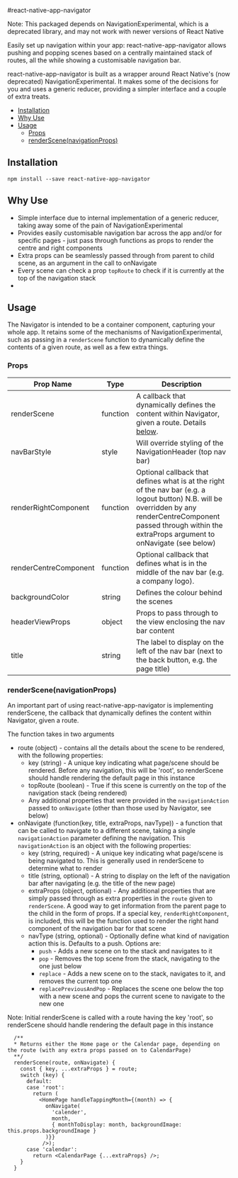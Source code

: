 #react-native-app-navigator

Note: This packaged depends on NavigationExperimental, which is a deprecated library, and may not work with newer versions of React Native

Easily set up navigation within your app: react-native-app-navigator allows pushing and popping scenes based on a centrally maintained stack of routes, all the while showing a customisable navigation bar.

react-native-app-navigator is built as a wrapper around React Native's (now deprecated) NavigationExperimental. It makes some of the decisions for you and uses a generic reducer, providing a simpler interface and a couple of extra treats.

<!-- START doctoc generated TOC please keep comment here to allow auto update -->
<!-- DON'T EDIT THIS SECTION, INSTEAD RE-RUN doctoc TO UPDATE -->
- [Installation](#installation)
- [Why Use](#why-use)
- [Usage](#usage)
  - [Props](#props)
  - [renderScene(navigationProps)](#renderscenenavigationprops)

<!-- END doctoc generated TOC please keep comment here to allow auto update -->

## Installation
```npm install --save react-native-app-navigator```

## Why Use
* Simple interface due to internal implementation of a generic reducer, taking away some of the pain of NavigationExperimental
* Provides easily customisable navigation bar across the app and/or for specific pages - just pass through functions as props to render the centre and right components
* Extra props can be seamlessly passed through from parent to child scene, as an argument in the call to onNavigate
* Every scene can check a prop ```topRoute``` to check if it is currently at the top of the navigation stack
*

## Usage
The Navigator is intended to be a container component, capturing your whole app. It retains some of the mechanisms of NavigationExperimental, such as passing in a ```renderScene``` function to dynamically define the contents of a given route, as well as a few extra things.

### Props
| Prop Name             | Type     | Description                                                                                                                                                                                                             |
| --------------------- | -------- | ----------------------------------------------------------------------------------------------------------------------------------------------------------------------------------------------------------------------- |
| renderScene           | function | A callback that dynamically defines the content within Navigator, given a route. Details [below](#renderscenenavigationprops).                                                                                        |
| navBarStyle           | style    | Will override styling of the NavigationHeader (top nav bar)                                                                                                                                                             |
| renderRightComponent  | function | Optional callback that defines what is at the right of the nav bar (e.g. a logout button) N.B. will be overridden by any renderCentreComponent passed through within the extraProps argument to onNavigate (see below)                                                                                                                               |
| renderCentreComponent | function | Optional callback that defines what is in the middle of the nav bar (e.g. a company logo). |
| backgroundColor       | string   | Defines the colour behind the scenes                                                                                                                                                                                    |
| headerViewProps       | object   | Props to pass through to the view enclosing the nav bar content                                                                                                                                                         |
| title                 | string   | The label to display on the left of the nav bar (next to the back button, e.g. the page title)                                                                                                                          |

### renderScene(navigationProps)
An important part of using react-native-app-navigator is implementing renderScene, the callback that dynamically defines the content within Navigator, given a route.

The function takes in two arguments
* route (object) - contains all the details about the scene to be rendered, with the following properties:
    * key (string) - A unique key indicating what page/scene should be rendered. Before any navigation, this will be 'root', so renderScene should handle rendering the default page in this instance
    * topRoute (boolean) - True if this scene is currently on the top of the navigation stack (being rendered)
    * Any additional properties that were provided in the ```navigationAction``` passed to ```onNavigate``` (other than those used by Navigator, see below)
* onNavigate (function(key, title, extraProps, navType)) - a function that can be called to navigate to a different scene, taking a single ```navigationAction``` parameter defining the navigation. This ```navigationAction``` is an object with the following properties:
    * key (string, required) - A unique key indicating what page/scene is being navigated to. This is generally used in renderScene to determine what to render
    * title (string, optional) - A string to display on the left of the navigation bar after navigating (e.g. the title of the new page)
    * extraProps (object, optional) - Any additional properties that are simply passed through as extra properties in the ```route``` given to ```renderScene```. A good way to get information from the parent page to the child in the form of props. If a special key, ```renderRightComponent```, is included, this will be the function used to render the right hand component of the navigation bar for that scene
    * navType (string, optional) - Optionally define what kind of navigation action this is. Defaults to a push. Options are:
        * ```push``` - Adds a new scene on to the stack and navigates to it
        * ```pop``` - Removes the top scene from the stack, navigating to the one just below
        * ```replace``` - Adds a new scene on to the stack, navigates to it, and removes the current top one
        * ```replacePreviousAndPop``` - Replaces the scene one below the top with a new scene and pops the current scene to navigate to the new one

Note: Initial renderScene is called with a route having the key 'root', so renderScene should handle rendering the default page in this instance

```
  /**
  * Returns either the Home page or the Calendar page, depending on the route (with any extra props passed on to CalendarPage)
  **/
  renderScene(route, onNavigate) {
    const { key, ...extraProps } = route;
    switch (key) {
      default:
      case 'root':
        return (
          <HomePage handleTappingMonth={(month) => {
            onNavigate(
              'calender',
              month,
              { monthToDisplay: month, backgroundImage: this.props.backgroundImage }
            )}}
           />);
      case 'calendar':
        return <CalendarPage {...extraProps} />;
    }
  }
```
